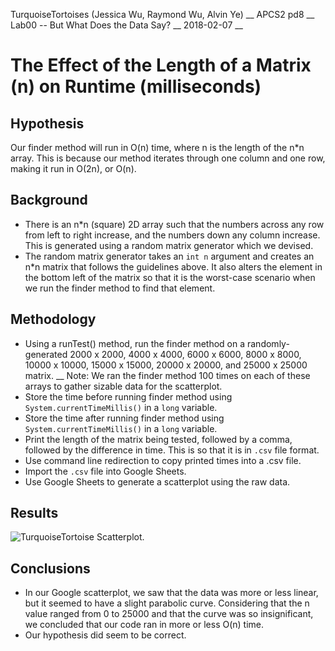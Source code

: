  TurquoiseTortoises (Jessica Wu, Raymond Wu, Alvin Ye) __
 APCS2 pd8 __ 
 Lab00 -- But What Does the Data Say? __
 2018-02-07 __

# The Effect of the Length of a Matrix (n) on Runtime (milliseconds)

## Hypothesis
Our finder method will run in O(n) time, where n is the length of the n*n array. This is because our method iterates through one column and one row, making it run in O(2n), or O(n).

## Background

- There is an n*n (square) 2D array such that the numbers across any row from left to right increase, and the numbers down any column increase. This is generated using a random matrix generator which we devised.
- The random matrix generator takes an ``int n`` argument and creates an n*n matrix that follows the guidelines above. It also alters the element in the bottom left of the matrix so that it is the worst-case scenario when we run the finder method to find that element.


## Methodology
- Using a runTest() method, run the finder method on a randomly-generated 2000 x 2000, 4000 x 4000, 6000 x 6000, 8000 x 8000, 10000 x 10000, 15000 x 15000, 20000 x 20000, and 25000 x 25000 matrix. __
	Note: We ran the finder method 100 times on each of these arrays to gather sizable data for the scatterplot.
- Store the time before running finder method using ``System.currentTimeMillis()`` in a ``long`` variable.
- Store the time after  running finder method using ``System.currentTimeMillis()`` in a ``long`` variable.
- Print the length of the matrix being tested, followed by a comma, followed by the difference in time. This is so that it is in `.csv` file format.
- Use command line redirection to copy printed times into a .csv file.
- Import the `.csv` file into Google Sheets.
- Use Google Sheets to generate a scatterplot using the raw data.

## Results

![TurquoiseTortoise Scatterplot](https://i.imgur.com/tyuCS4U.png).

## Conclusions
- In our Google scatterplot, we saw that the data was more or less linear, but it seemed to have a slight parabolic curve. Considering that the n value ranged from 0 to 25000 and that the curve was so insignificant, we concluded that our code ran in more or less O(n) time.
- Our hypothesis did seem to be correct.
